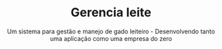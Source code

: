 ---
title: Gerencia leite
subtitle: Um sistema para gestão e manejo de gado leiteiro - Desenvolvendo tanto uma aplicação como uma empresa do zero
excerpt: Minha experiência empreendendo. Expandindo e desenvolvendo um produto em todas as suas frentes, garantindo que a arquitetura e design system sejam escaláveis e em especial que entregue valor para os nossos clientes.
challenges: aa
layout: case.html
production: "https://gerencialeite.com.br/"
tags:
 - design
 - desenvolvimento
 - projeto
---